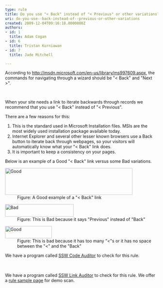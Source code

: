 ```yaml
---
type: rule
title: Do you use "< Back" instead of "< Previous" or other variations?
uri: do-you-use--back-instead-of--previous-or-other-variations
created: 2009-12-04T09:16:18.0000000Z
authors:
- id: 1
  title: Adam Cogan
- id: 6
  title: Tristan Kurniawan
- id: 7
  title: Jade Mitchell

---
```




<span class='intro'> According to <a shape="rect" href="http&#58;//msdn.microsoft.com/en-us/library/ms997609.aspx" class="external" target="_blank">http&#58;//msdn.microsoft.com/en-us/library/ms997609.aspx</a>, the commands for navigating through a wizard should be &quot;&lt; Back&quot; and &quot;Next &gt;&quot;. 
 </span>


  <span>&#160;
<p>When your site needs a link to iterate backwards through records we recommend that you use &quot;&lt; Back&quot; instead of &quot;&lt; Previous&quot;. </p>
<p>There are a few reasons for this&#58;</p>
<ol>
    <li>This is the standard used in Microsoft Installation files. MSIs are the most widely used installation package available today. </li>
    <li>Internet Explorer and several other lesser known browsers use a Back button to iterate back through webpages, so your visitors will automatically know what your &quot;&lt; Back&quot; link does. </li>
    <li>It is important to keep a consistency on your pages. </li>
</ol>
<p>Below is an example of a Good&#160;&quot;&lt; Back&quot; link versus some Bad variations.</p>
<dl class="goodImage">
    <dt><img width="420" height="88" alt="Good" src="/Standards/WebSites/RulesToBetterWebsitesLayout/Publishing%20Image/textboxeswithshowbutton.gif" /> </dt>
    <dd>Figure&#58; A Good example of a &quot;&lt; Back&quot; link </dd>
</dl>
<dl class="badImage">
    <dt><img width="226" height="41" alt="Bad" src="/Standards/WebSites/RulesToBetterWebsitesLayout/Publishing%20Image/badpreviouslink.gif" /> </dt>
    <dd>Figure&#58; This is Bad because it says &quot;Previous&quot; instead of &quot;Back&quot; </dd>
</dl>
<dl class="goodImage">
    <dt><img width="154" height="40" alt="Good" src="/Standards/WebSites/RulesToBetterWebsitesLayout/Publishing%20Image/badbacklink.gif" /> </dt>
    <dd>Figure&#58; This is bad because it has too many &quot;&lt;&quot;s or it has no space between the &quot;&lt;&quot; and the &quot;Back&quot; </dd>
</dl>
<p class="productBox">We have a program called <a shape="rect" href="http&#58;//www.ssw.com.au/ssw/CodeAuditor">SSW Code Auditor</a> to check for this rule. </p>
<br>
<br>
<span class="productBox">We have a program called <a shape="rect" href="http&#58;//www.ssw.com.au/ssw/LinkAuditor">SSW Link Auditor</a> to check for this rule. We offer a <a shape="rect" href="http&#58;//www.ssw.com.au/SSW/LinkAuditor/Samples/Rules/ReadingBackLink.aspx">rule sample page</a> for demo scan.</span></span> 



